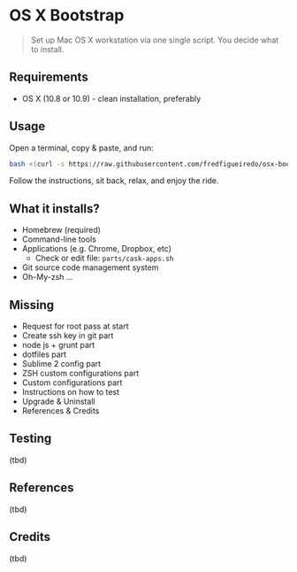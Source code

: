 # OS X Bootstrap

> Set up Mac OS X workstation via one single script. You decide what to install.

## Requirements

* OS X (10.8 or 10.9) - clean installation, preferably

## Usage

Open a terminal, copy & paste, and run:

```sh
bash <(curl -s https://raw.githubusercontent.com/fredfigueiredo/osx-bootstrap/master/bootstrap.sh)
```

Follow the instructions, sit back, relax, and enjoy the ride.

## What it installs?

* Homebrew (required)
* Command-line tools
* Applications (e.g. Chrome, Dropbox, etc)
  * Check or edit file: `parts/cask-apps.sh`
* Git source code management system
* Oh-My-zsh
...

## Missing

* Request for root pass at start
* Create ssh key in git part
* node js + grunt part
* dotfiles part
* Sublime 2 config part
* ZSH custom configurations part
* Custom configurations part
* Instructions on how to test
* Upgrade & Uninstall
* References & Credits

## Testing

(tbd)

## References

(tbd)

## Credits

(tbd)
